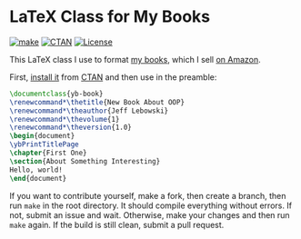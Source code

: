 # LaTeX Class for My Books

[![make](https://github.com/yegor256/yb-book/actions/workflows/l3build.yml/badge.svg)](https://github.com/yegor256/yb-book/actions/workflows/l3build.yml)
[![CTAN](https://img.shields.io/ctan/v/yb-book)](https://ctan.org/pkg/yb-book)
[![License](https://img.shields.io/badge/license-MIT-green.svg)](https://github.com/yegor256/yb-book/blob/master/LICENSE.txt)

This LaTeX class I use to format
[my books](https://www.yegor256.com/books.html),
which I sell [on Amazon](https://www.amazon.com/Yegor-Bugayenko/e/B01AM1QMDK).

First,
[install it](https://en.wikibooks.org/wiki/LaTeX/Installing_Extra_Packages)
from [CTAN](https://ctan.org/pkg/yb-book)
and then use in the preamble:

```tex
\documentclass{yb-book}
\renewcommand*\thetitle{New Book About OOP}
\renewcommand*\theauthor{Jeff Lebowski}
\renewcommand*\thevolume{1}
\renewcommand*\theversion{1.0}
\begin{document}
\ybPrintTitlePage
\chapter{First One}
\section{About Something Interesting}
Hello, world!
\end{document}
```

If you want to contribute yourself, make a fork, then create a branch,
then run `make` in the root directory.
It should compile everything without errors. If not, submit an issue and wait.
Otherwise, make your changes and then run `make` again. If the build is
still clean, submit a pull request.
